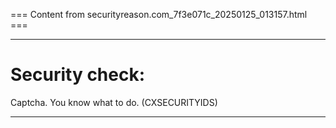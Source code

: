 === Content from securityreason.com_7f3e071c_20250125_013157.html ===


---

# Security check:

Captcha. You know what to do. (CXSECURITYIDS)

---


